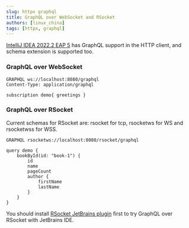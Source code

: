 ```yaml
---
slug: httpx graphql
title: GraphQL over WebSocket and RSocket
authors: [linux_china]
tags: [httpx, graphql]
---
```


[IntelliJ IDEA 2022.2 EAP 5](https://blog.jetbrains.com/idea/2022/06/intellij-idea-2022-2-eap-5/#Support_for_GraphQL_endpoints_in_the_HTTP_Client) has GraphQL support in the HTTP client,
and schema extension is supported too. 

### GraphQL over WebSocket

```
GRAPHQL ws://localhost:8080/graphql
Content-Type: application/graphql

subscription demo{ greetings }
```

### GraphQL over RSocket

Current schemas for RSocket are:  rsocket for tcp, rsocketws for WS and rsocketwss for WSS.

```
GRAPHQL rsocketws://localhost:8080/rsocket/graphql

query demo {
    bookById(id: "book-1") {
        id
        name
        pageCount
        author {
            firstName
            lastName
        }
    }
}
```

You should install [RSocket JetBrains plugin](https://plugins.jetbrains.com/plugin/18195-rsocket-requests-in-http-client) first to try GraphQL over RSocket with JetBrains IDE.
